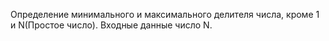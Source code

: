 Определение минимального и максимального делителя числа, кроме 1 и N(Простое число). Входные данные число N.